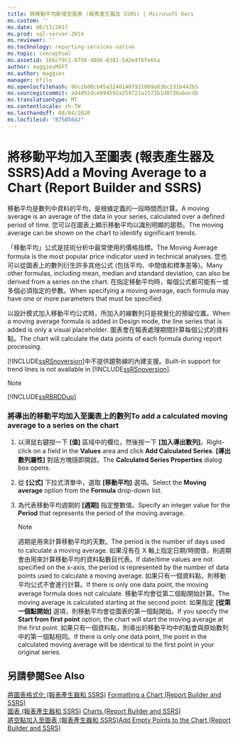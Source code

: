 ```yaml
---
title: 將移動平均新增至圖表 (報表產生器及 SSRS) | Microsoft Docs
ms.custom: ''
ms.date: 06/13/2017
ms.prod: sql-server-2014
ms.reviewer: ''
ms.technology: reporting-services-native
ms.topic: conceptual
ms.assetid: 166cf9c1-0750-4866-8381-542e4fbfe65a
author: maggiesMSFT
ms.author: maggies
manager: kfile
ms.openlocfilehash: 9bc16d0cb45a3240148f931009a836c231b442b5
ms.sourcegitcommit: ad4d92dce894592a259721a1571b1d8736abacdb
ms.translationtype: MT
ms.contentlocale: zh-TW
ms.lasthandoff: 08/04/2020
ms.locfileid: "87585042"
---
```

# <a name="add-a-moving-average-to-a-chart-report-builder-and-ssrs"></a><span data-ttu-id="d6a50-102">將移動平均加入至圖表 (報表產生器及 SSRS)</span><span class="sxs-lookup"><span data-stu-id="d6a50-102">Add a Moving Average to a Chart (Report Builder and SSRS)</span></span>
  <span data-ttu-id="d6a50-103">移動平均是數列中資料的平均，是根據定義的一段時間而計算。</span><span class="sxs-lookup"><span data-stu-id="d6a50-103">A moving average is an average of the data in your series, calculated over a defined period of time.</span></span> <span data-ttu-id="d6a50-104">您可以在圖表上顯示移動平均以識別明顯的趨勢。</span><span class="sxs-lookup"><span data-stu-id="d6a50-104">The moving average can be shown on the chart to identify significant trends.</span></span>  
  
 <span data-ttu-id="d6a50-105">「移動平均」公式是技術分析中最常使用的價格指標。</span><span class="sxs-lookup"><span data-stu-id="d6a50-105">The Moving Average formula is the most popular price indicator used in technical analyses.</span></span> <span data-ttu-id="d6a50-106">您也可以從圖表上的數列衍生許多其他公式 (包括平均、中間值和標準差等)。</span><span class="sxs-lookup"><span data-stu-id="d6a50-106">Many other formulas, including mean, median and standard deviation, can also be derived from a series on the chart.</span></span> <span data-ttu-id="d6a50-107">在指定移動平均時，每個公式都可能有一或多個必須指定的參數。</span><span class="sxs-lookup"><span data-stu-id="d6a50-107">When specifying a moving average, each formula may have one or more parameters that must be specified.</span></span>  
  
 <span data-ttu-id="d6a50-108">以設計模式加入移動平均公式時，所加入的線數列只是視覺化的預留位置。</span><span class="sxs-lookup"><span data-stu-id="d6a50-108">When a moving average formula is added in Design mode, the line series that is added is only a visual placeholder.</span></span> <span data-ttu-id="d6a50-109">圖表會在報表處理期間計算每個公式的資料點。</span><span class="sxs-lookup"><span data-stu-id="d6a50-109">The chart will calculate the data points of each formula during report processing.</span></span>  
  
 <span data-ttu-id="d6a50-110">[!INCLUDE[ssRSnoversion](../../includes/ssrsnoversion-md.md)]中不提供趨勢線的內建支援。</span><span class="sxs-lookup"><span data-stu-id="d6a50-110">Built-in support for trend lines is not available in [!INCLUDE[ssRSnoversion](../../includes/ssrsnoversion-md.md)].</span></span>  
  
> [!NOTE]  
>  [!INCLUDE[ssRBRDDup](../../includes/ssrbrddup-md.md)]  
  
### <a name="to-add-a-calculated-moving-average-to-a-series-on-the-chart"></a><span data-ttu-id="d6a50-111">將導出的移動平均加入至圖表上的數列</span><span class="sxs-lookup"><span data-stu-id="d6a50-111">To add a calculated moving average to a series on the chart</span></span>  
  
1.  <span data-ttu-id="d6a50-112">以滑鼠右鍵按一下 **[值]** 區域中的欄位，然後按一下 **[加入導出數列]**。</span><span class="sxs-lookup"><span data-stu-id="d6a50-112">Right-click on a field in the **Values** area and click **Add Calculated Series**.</span></span> <span data-ttu-id="d6a50-113">**[導出數列屬性]** 對話方塊隨即開啟。</span><span class="sxs-lookup"><span data-stu-id="d6a50-113">The **Calculated Series Properties** dialog box opens.</span></span>  
  
2.  <span data-ttu-id="d6a50-114">從 **[公式]** 下拉式清單中，選取 **[移動平均]** 選項。</span><span class="sxs-lookup"><span data-stu-id="d6a50-114">Select the **Moving average** option from the **Formula** drop-down list.</span></span>  
  
3.  <span data-ttu-id="d6a50-115">為代表移動平均週期的 **[週期]** 指定整數值。</span><span class="sxs-lookup"><span data-stu-id="d6a50-115">Specify an integer value for the **Period** that represents the period of the moving average.</span></span>  
  
    > [!NOTE]  
    >  <span data-ttu-id="d6a50-116">週期是用來計算移動平均的天數。</span><span class="sxs-lookup"><span data-stu-id="d6a50-116">The period is the number of days used to calculate a moving average.</span></span> <span data-ttu-id="d6a50-117">如果沒有在 X 軸上指定日期/時間值，則週期會由用來計算移動平均的資料點數目代表。</span><span class="sxs-lookup"><span data-stu-id="d6a50-117">If date/time values are not specified on the x-axis, the period is represented by the number of data points used to calculate a moving average.</span></span> <span data-ttu-id="d6a50-118">如果只有一個資料點，則移動平均公式不會進行計算。</span><span class="sxs-lookup"><span data-stu-id="d6a50-118">If there is only one data point, the moving average formula does not calculate.</span></span> <span data-ttu-id="d6a50-119">移動平均會從第二個點開始計算。</span><span class="sxs-lookup"><span data-stu-id="d6a50-119">The moving average is calculated starting at the second point.</span></span> <span data-ttu-id="d6a50-120">如果指定 **[從第一個點開始]** 選項，則移動平均會從圖表的第一個點開始。</span><span class="sxs-lookup"><span data-stu-id="d6a50-120">If you specify the **Start from first point** option, the chart will start the moving average at the first point.</span></span> <span data-ttu-id="d6a50-121">如果只有一個資料點，則導出的移動平均中的點會與原始數列中的第一個點相同。</span><span class="sxs-lookup"><span data-stu-id="d6a50-121">If there is only one data point, the point in the calculated moving average will be identical to the first point in your original series.</span></span>  
  
## <a name="see-also"></a><span data-ttu-id="d6a50-122">另請參閱</span><span class="sxs-lookup"><span data-stu-id="d6a50-122">See Also</span></span>  
 <span data-ttu-id="d6a50-123">[將圖表格式化 &#40;報表產生器和 SSRS&#41;](formatting-a-chart-report-builder-and-ssrs.md) </span><span class="sxs-lookup"><span data-stu-id="d6a50-123">[Formatting a Chart &#40;Report Builder and SSRS&#41;](formatting-a-chart-report-builder-and-ssrs.md) </span></span>  
 <span data-ttu-id="d6a50-124">[圖表 &#40;報表產生器和 SSRS&#41;](charts-report-builder-and-ssrs.md) </span><span class="sxs-lookup"><span data-stu-id="d6a50-124">[Charts &#40;Report Builder and SSRS&#41;](charts-report-builder-and-ssrs.md) </span></span>  
 [<span data-ttu-id="d6a50-125">將空點加入至圖表 &#40;報表產生器和 SSRS&#41;</span><span class="sxs-lookup"><span data-stu-id="d6a50-125">Add Empty Points to the Chart &#40;Report Builder and SSRS&#41;</span></span>](add-empty-points-to-a-chart-report-builder-and-ssrs.md)  
  
  
